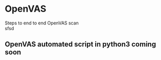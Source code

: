 # OpenVAS
Steps to end to end OpenVAS scan<br />
sfsd
## OpenVAS automated script in python3 coming soon
